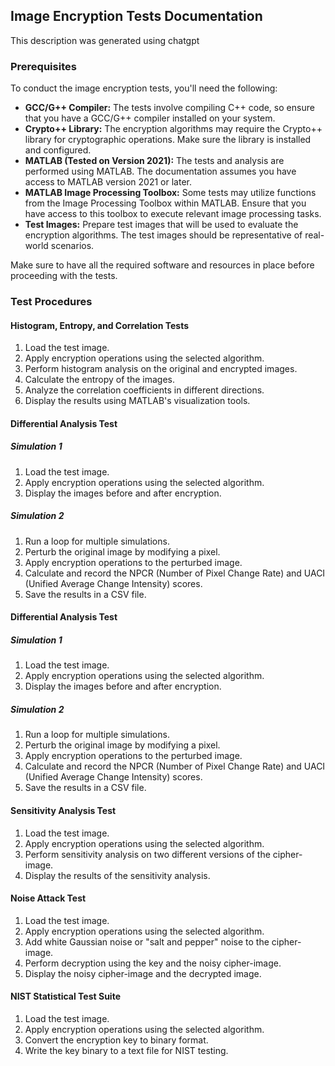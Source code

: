 ## Image Encryption Tests Documentation
This description was generated using chatgpt
### Prerequisites
To conduct the image encryption tests, you'll need the following:

- **GCC/G++ Compiler:** The tests involve compiling C++ code, so ensure that you have a GCC/G++ compiler installed on your system.
- **Crypto++ Library:** The encryption algorithms may require the Crypto++ library for cryptographic operations. Make sure the library is installed and configured.
- **MATLAB (Tested on Version 2021):** The tests and analysis are performed using MATLAB. The documentation assumes you have access to MATLAB version 2021 or later.
- **MATLAB Image Processing Toolbox:** Some tests may utilize functions from the Image Processing Toolbox within MATLAB. Ensure that you have access to this toolbox to execute relevant image processing tasks.
- **Test Images:** Prepare test images that will be used to evaluate the encryption algorithms. The test images should be representative of real-world scenarios.

Make sure to have all the required software and resources in place before proceeding with the tests.

### Test Procedures

#### Histogram, Entropy, and Correlation Tests
1. Load the test image.
2. Apply encryption operations using the selected algorithm.
3. Perform histogram analysis on the original and encrypted images.
4. Calculate the entropy of the images.
5. Analyze the correlation coefficients in different directions.
6. Display the results using MATLAB's visualization tools.

#### Differential Analysis Test

##### Simulation 1
1. Load the test image.
2. Apply encryption operations using the selected algorithm.
3. Display the images before and after encryption.

##### Simulation 2
1. Run a loop for multiple simulations.
2. Perturb the original image by modifying a pixel.
3. Apply encryption operations to the perturbed image.
4. Calculate and record the NPCR (Number of Pixel Change Rate) and UACI (Unified Average Change Intensity) scores.
5. Save the results in a CSV file.

#### Differential Analysis Test

##### Simulation 1
1. Load the test image.
2. Apply encryption operations using the selected algorithm.
3. Display the images before and after encryption.

##### Simulation 2
1. Run a loop for multiple simulations.
2. Perturb the original image by modifying a pixel.
3. Apply encryption operations to the perturbed image.
4. Calculate and record the NPCR (Number of Pixel Change Rate) and UACI (Unified Average Change Intensity) scores.
5. Save the results in a CSV file.

#### Sensitivity Analysis Test
1. Load the test image.
2. Apply encryption operations using the selected algorithm.
3. Perform sensitivity analysis on two different versions of the cipher-image.
4. Display the results of the sensitivity analysis.

#### Noise Attack Test
1. Load the test image.
2. Apply encryption operations using the selected algorithm.
3. Add white Gaussian noise or "salt and pepper" noise to the cipher-image.
4. Perform decryption using the key and the noisy cipher-image.
5. Display the noisy cipher-image and the decrypted image.

#### NIST Statistical Test Suite
1. Load the test image.
2. Apply encryption operations using the selected algorithm.
3. Convert the encryption key to binary format.
4. Write the key binary to a text file for NIST testing.

